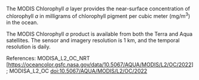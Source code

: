 The MODIS Chlorophyll *a* layer provides the near-surface concentration of chlorophyll *a* in milligrams of chlorophyll pigment per cubic meter (mg/m<sup>3</sup>) in the ocean.

The MODIS Chlorophyll *a* product is available from both the Terra and Aqua satellites. The sensor and imagery resolution is 1 km, and the temporal resolution is daily.

References: MODISA_L2_OC_NRT [https://oceancolor.gsfc.nasa.gov/data/10.5067/AQUA/MODIS/L2/OC/2022]; MODISA_L2_OC [doi:10.5067/AQUA/MODIS/L2/OC/2022](https://doi.org/10.5067/AQUA/MODIS/L2/OC/2022)
